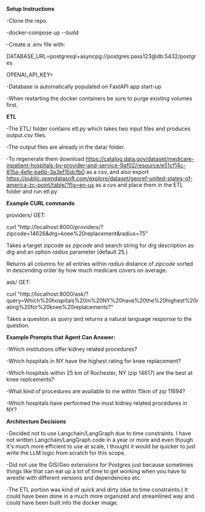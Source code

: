 __Setup Instructions__

-Clone the repo.

-docker-compose up --build

-Create a .env file with:

  DATABASE_URL=postgresql+asyncpg://postgres:pass123@db:5432/postgres
  
  OPENAI_API_KEY=<your key>
  
-Database is automatically populated on FastAPI app start-up

-When restarting the docker containers be sure to purge existing volumes first.

__ETL__

-The ETL/ folder contains etl.py which takes two input files and produces output.csv files.

-The output files are already in the data/ folder.

-To regenerate them download https://catalog.data.gov/dataset/medicare-inpatient-hospitals-by-provider-and-service-9af02/resource/e51cf14c-615a-4efe-ba6b-3a3ef15dcfb0 as a csv, and also export https://public.opendatasoft.com/explore/dataset/georef-united-states-of-america-zc-point/table/?flg=en-us as a cvs and place them in the ETL folder and run etl.py

__Example CURL commands__

providers/ GET:

curl "http://localhost:8000/providers/?zipcode=14626&drg=knee%20replacement&radius=75"

Takes a target zipcode as _zipcode_ and search string for drg description as _drg_ and an option _radius_ parameter (default 25.)

Returns all columns for all entries within _radius_ distance of _zipcode_ sorted in descending order by how much medicare covers on average.

ask/ GET:

curl "http://localhost:8000/ask/?query=Which%20hospitals%20in%20NY%20have%20the%20highest%20rating%20for%20knee%20replacements?"

Takes a question as _query_ and returns a natural language response to the question.


__Example Prompts that Agent Can Answer:__

-Which institutions offer kidney related procedures?

-Which hospitals in NY have the highest rating for knee replacement?

-Which hospitals within 25 km of Rochester, NY (zip 14617) are the best at knee replcements?

-What kind of procedures are available to me within 15km of zip 11694?

-Which hospitals have performed the most kidney related procedures in NY?

__Architecture Decisions__

-Decided not to use Langchain/LangGraph due to time constraints. I have not written Langchain/LangGraph code in a year or more and even though it's much more efficient to use at scale, I thought it would be quicker to just write the LLM logic from scratch for this scope.

-Did not use the GIS/Geo extensions for Postgres just because sometimes things like that can eat up a lot of time to get working when you have to wrestle with different versions and dependencies etc.

-The ETL portion was kind of quick and dirty (due to time constraints.) It could have been done in a much more organized and streamlined way and could have been built into the docker image.
